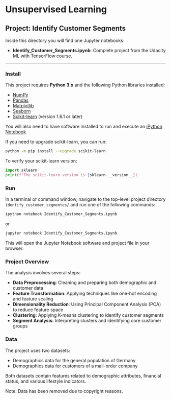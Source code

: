# Unsupervised Learning
## Project: Identify Customer Segments

Inside this directory you will find one Jupyter notebooks:

- **Identify_Customer_Segments.ipynb**: Complete project from the Udacity ML with TensorFlow course.

---

### Install

This project requires **Python 3.x** and the following Python libraries installed:

- [NumPy](http://www.numpy.org/)
- [Pandas](http://pandas.pydata.org)
- [Matplotlib](http://matplotlib.org/)
- [Seaborn](https://seaborn.pydata.org/)
- [Scikit-learn](http://scikit-learn.org/stable/) (version 1.6.1 or later)

You will also need to have software installed to run and execute an [iPython Notebook](http://ipython.org/notebook.html)

If you need to upgrade scikit-learn, you can run:

```bash
python -m pip install --upgrade scikit-learn
```

To verify your scikit-learn version:

```python
import sklearn
print(f"The scikit-learn version is {sklearn.__version__})
```

### Run

In a terminal or command window, navigate to the top-level project directory `identify_customer_segmentes/` and run one of the following commands:

```bash
ipython notebook Identify_Customer_Segments.ipynb
```  
or
```bash
jupyter notebook Identify_Customer_Segments.ipynb
```

This will open the Jupyter Notebook software and project file in your browser.

### Project Overview

The analysis involves several steps:

- **Data Preprocessing**: Cleaning and preparing both demographic and customer data
- **Feature Transformation**: Applying techniques like one-hot encoding and feature scaling
- **Dimensionality Reduction**: Using Principal Component Analysis (PCA) to reduce feature space
- **Clustering**: Applying K-means clustering to identify customer segments
- **Segment Analysis**: Interpreting clusters and identifying core customer groups

### Data

The project uses two datasets:

- Demographics data for the general population of Germany
- Demographics data for customers of a mail-order company

Both datasets contain features related to demographic attributes, financial status, and various lifestyle indicators.

Note: Data has been removed due to copyright reasons.
